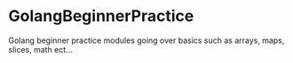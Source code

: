 # GolangBeginnerPractice
Golang beginner practice modules going over basics such as arrays, maps, slices, math ect...
